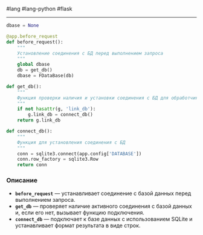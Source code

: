 #lang #lang-python #flask 

---
```python
dbase = None

@app.before_request
def before_request():
    """
    Установление соединения с БД перед выполнением запроса
    """
    global dbase
    db = get_db()
    dbase = FDataBase(db)

def get_db():
    """
    Функция проверки наличия и установки соединения с БД для обработчиков
    """
    if not hasattr(g, 'link_db'):
        g.link_db = connect_db()
    return g.link_db

def connect_db():
    """
    Функция для установления соединения с БД
    """
    conn = sqlite3.connect(app.config['DATABASE'])
    conn.row_factory = sqlite3.Row
    return conn
```

### Описание

- **`before_request`** — устанавливает соединение с базой данных перед выполнением запроса.
- **`get_db`** — проверяет наличие активного соединения с базой данных и, если его нет, вызывает функцию подключения.
- **`connect_db`** — подключает к базе данных с использованием SQLite и устанавливает формат результата в виде строк.
